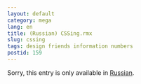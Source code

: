 ```yaml
---
layout: default
category: mega
lang: en
title: (Russian) CSSing.rmx
slug: cssing
tags: design friends information numbers 
postid: 159
---
```

<p>Sorry, this entry is only available in <a href="http://mega.genn.org/export/getposts.php">Russian</a>.</p>